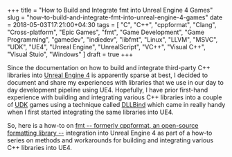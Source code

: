 +++
title = "How to Build and Integrate fmt into Unreal Engine 4 Games"
slug = "how-to-build-and-integrate-fmt-into-unreal-engine-4-games"
date = 2018-05-03T17:21:00+04:30
tags = [ "C", "C++", "cppformat", "Clang", "Cross-platform", "Epic Games", "fmt", "Game Development", "Game Programming", "gamedev", "indiedev", "libfmt", "Linux", "LLVM", "MSVC", "UDK", "UE4", "Unreal Engine", "UnrealScript", "VC++", "Visual C++", "Visual Stuio", "Windows" ]
draft = true
+++

Since the documentation on how to build and integrate third-party C++ libraries into [Unreal Engine 4](https://www.unrealengine.com/) is apparently sparse at best, I decided to document and share my experiences with libraries that we use in our day to day development pipeline using UE4. Hopefully, I have prior first-hand experience with building and integrating various C++ libraries into a couple of [UDK](https://www.unrealengine.com/en-US/previous-versions) games using a technique called [DLLBind](https://api.unrealengine.com/udk/Three/DLLBind.html) which came in really handy when I first started integrating the same libraries into UE4.

So, here is a how-to on [fmt -- formerly cppformat, an open-source formatting library --](http://fmtlib.net/) integration into Unreal Engine 4 as part of a how-to series on methods and workarounds for building and integrating various C++ libraries into UE4.

<!--more-->
